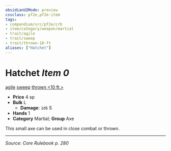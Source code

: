 ```yaml
---
obsidianUIMode: preview
cssclass: pf2e,pf2e-item
tags:
- compendium/src/pf2e/crb
- item/category/weapon/martial
- trait/agile
- trait/sweep
- trait/thrown-10-ft
aliases: ["Hatchet"]
---
```

# Hatchet *Item 0*  
[agile](rules/traits/agile.md "Agile Weapon Trait")  [sweep](rules/traits/sweep.md "Sweep Weapon Trait")  [thrown <10 ft.>](rules/traits/thrown-10-ft.md "Thrown Weapon Trait")  

- **Price** 4 sp
- **Bulk** L
  - **Damage**: `1d6` S
- **Hands** 1
- **Category** Martial; **Group** Axe 

This small axe can be used in close combat or thrown.


---
*Source: Core Rulebook p. 280*
